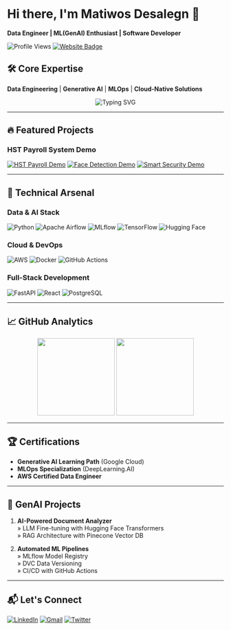 # Hi there, I'm Matiwos Desalegn 👋  
**Data Engineer | ML(GenAI) Enthusiast | Software Developer**

![Profile Views](https://komarev.com/ghpvc/?username=matidesalegn&style=flat-square&color=00ccff)
[![Website Badge](https://img.shields.io/badge/Portfolio-matiwos.vercel.app-00ccff?style=flat-square)](https://matiwos.vercel.app/)

## 🛠️ Core Expertise
**Data Engineering** | **Generative AI** | **MLOps** | **Cloud-Native Solutions**

<div align="center">
  <img src="https://readme-typing-svg.demolab.com?font=Fira+Code&pause=1000&color=00CCFF&center=true&vCenter=true&width=435&lines=Building+Data+Infrastructure+%F0%9F%9A%80;Generative+AI+Solutions+%F0%9F%A4%96;Scalable+ML+Pipelines+%E2%9A%99%EF%B8%8F" alt="Typing SVG" />
</div>

---

## 🔥 Featured Projects
### HST Payroll System Demo
[![HST Payroll Demo](https://img.shields.io/badge/YouTube-React%20Demo-FF0000?style=for-the-badge&logo=youtube)](https://youtu.be/1FWZ_-_V5hQ)
[![Face Detection Demo](https://img.shields.io/badge/YouTube-AI%20Demo-FF0000?style=for-the-badge&logo=youtube)](https://www.youtube.com/watch?v=m7VyBR85Lp0)
[![Smart Security Demo](https://img.shields.io/badge/YouTube-IoT%20Demo-FF0000?style=for-the-badge&logo=youtube)](https://www.youtube.com/watch?v=bVcp8DB53uo)

---

## 🚀 Technical Arsenal
### **Data & AI Stack**
![Python](https://img.shields.io/badge/Python-3776AB?style=for-the-badge&logo=python&logoColor=white)
![Apache Airflow](https://img.shields.io/badge/Airflow-017CEE?style=for-the-badge&logo=apacheairflow&logoColor=white)
![MLflow](https://img.shields.io/badge/MLflow-0194E2?style=for-the-badge&logo=mlflow&logoColor=white)
![TensorFlow](https://img.shields.io/badge/TensorFlow-FF6F00?style=for-the-badge&logo=tensorflow&logoColor=white)
![Hugging Face](https://img.shields.io/badge/Hugging%20Face-FFD21E?style=for-the-badge&logo=huggingface&logoColor=black)

### **Cloud & DevOps**
![AWS](https://img.shields.io/badge/AWS-232F3E?style=for-the-badge&logo=amazonaws&logoColor=white)
![Docker](https://img.shields.io/badge/Docker-2496ED?style=for-the-badge&logo=docker&logoColor=white)
![GitHub Actions](https://img.shields.io/badge/GitHub_Actions-2088FF?style=for-the-badge&logo=github-actions&logoColor=white)

### **Full-Stack Development**
![FastAPI](https://img.shields.io/badge/FastAPI-009688?style=for-the-badge&logo=fastapi&logoColor=white)
![React](https://img.shields.io/badge/React-61DAFB?style=for-the-badge&logo=react&logoColor=black)
![PostgreSQL](https://img.shields.io/badge/PostgreSQL-4169E1?style=for-the-badge&logo=postgresql&logoColor=white)

---

## 📈 GitHub Analytics
<div align="center">
  <img height="180em" src="https://github-readme-stats.vercel.app/api?username=matidesalegn&show_icons=true&theme=vision-friendly-dark&hide_border=true&bg_color=00000000&title_color=00ccff&icon_color=00ccff"/>
  <img height="180em" src="https://github-readme-stats.vercel.app/api/top-langs/?username=matidesalegn&layout=compact&theme=vision-friendly-dark&hide_border=true&bg_color=00000000&title_color=00ccff"/>
</div>

---

## 🏆 Certifications
- **Generative AI Learning Path** (Google Cloud)
- **MLOps Specialization** (DeepLearning.AI)
- **AWS Certified Data Engineer**

---

## 🤖 GenAI Projects
1. **AI-Powered Document Analyzer**  
   » LLM Fine-tuning with Hugging Face Transformers  
   » RAG Architecture with Pinecone Vector DB

2. **Automated ML Pipelines**  
   » MLflow Model Registry  
   » DVC Data Versioning  
   » CI/CD with GitHub Actions

---

## 📬 Let's Connect
[![LinkedIn](https://img.shields.io/badge/LinkedIn-0077B5?style=for-the-badge&logo=linkedin)](https://www.linkedin.com/in/matiwos-desalegn)
[![Gmail](https://img.shields.io/badge/Gmail-D14836?style=for-the-badge&logo=gmail)](mailto:mathiwossilvio@gmail.com)
[![Twitter](https://img.shields.io/badge/Twitter-1DA1F2?style=for-the-badge&logo=twitter)](https://twitter.com/Matdesalegn)
